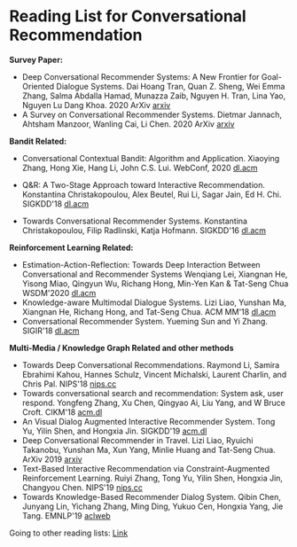 # Reading List for Conversational Recommendation

**Survey Paper:**

- Deep Conversational Recommender Systems: A New Frontier for Goal-Oriented Dialogue Systems. Dai Hoang Tran, Quan Z. Sheng, Wei Emma Zhang, Salma Abdalla Hamad, Munazza Zaib, Nguyen H. Tran, Lina Yao, Nguyen Lu Dang Khoa. 2020 ArXiv [arxiv](https://arxiv.org/abs/2004.13245)
- A Survey on Conversational Recommender Systems. Dietmar Jannach, Ahtsham Manzoor, Wanling Cai, Li Chen. 2020 ArXiv [arxiv](https://arxiv.org/abs/2004.00646)

**Bandit Related:**

- Conversational Contextual Bandit: Algorithm and Application. Xiaoying Zhang, Hong Xie, Hang Li, John C.S. Lui. WebConf, 2020 [dl.acm](https://dl.acm.org/doi/abs/10.1145/3366423.3380148)

- Q&R: A Two-Stage Approach toward Interactive Recommendation. Konstantina Christakopoulou, Alex Beutel, Rui Li, Sagar Jain, Ed H. Chi. SIGKDD'18 [dl.acm](https://dl.acm.org/doi/pdf/10.1145/3219819.3219894?download=true)
- Towards Conversational Recommender Systems. Konstantina Christakopoulou, Filip Radlinski, Katja Hofmann. SIGKDD'16 [dl.acm](https://dl.acm.org/doi/pdf/10.1145/2939672.2939746)

**Reinforcement Learning Related:**

- Estimation-Action-Reflection: Towards Deep Interaction Between Conversational and Recommender Systems Wenqiang Lei, Xiangnan He, Yisong Miao, Qingyun Wu, Richang Hong, Min-Yen Kan & Tat-Seng Chua WSDM'2020 [dl.acm](https://dl.acm.org/doi/pdf/10.1145/3336191.3371769)
- Knowledge-aware Multimodal Dialogue Systems. Lizi Liao, Yunshan Ma, Xiangnan He, Richang Hong, and Tat-Seng Chua. ACM MM'18 [dl.acm](https://dl.acm.org/citation.cfm?id=3240605)
- Conversational Recommender System. Yueming Sun and Yi Zhang. SIGIR'18 [dl.acm](https://dl.acm.org/doi/10.1145/3209978.3210002)

**Multi-Media / Knowledge Graph Related and other methods**

- Towards Deep Conversational Recommendations. Raymond Li, Samira Ebrahimi Kahou, Hannes Schulz, Vincent Michalski, Laurent Charlin, and Chris Pal. NIPS'18 [nips.cc](https://papers.nips.cc/paper/8180-towards-deep-conversational-recommendations)
- Towards conversational search and recommendation: System ask, user respond. Yongfeng Zhang, Xu Chen, Qingyao Ai, Liu Yang, and W Bruce Croft. CIKM'18 [acm.dl](https://dl.acm.org/doi/10.1145/3269206.3271776)
- An Visual Dialog Augmented Interactive Recommender System. Tong Yu, Yilin Shen, and Hongxia Jin. SIGKDD'19 [acm.dl](https://dl.acm.org/doi/10.1145/3292500.3330991)
- Deep Conversational Recommender in Travel. Lizi Liao, Ryuichi Takanobu, Yunshan Ma, Xun Yang, Minlie Huang and Tat-Seng Chua. ArXiv 2019 [arxiv](https://arxiv.org/pdf/1907.00710.pdf)
- Text-Based Interactive Recommendation via Constraint-Augmented Reinforcement Learning. Ruiyi Zhang, Tong Yu, Yilin Shen, Hongxia Jin, Changyou Chen. NIPS'19 [nips.cc](http://papers.nips.cc/paper/9657-text-based-interactive-recommendation-via-constraint-augmented-reinforcement-learning.pdf)
- Towards Knowledge-Based Recommender Dialog System. Qibin Chen, Junyang Lin, Yichang Zhang, Ming Ding, Yukuo Cen, Hongxia Yang, Jie Tang. EMNLP'19 [aclweb](https://www.aclweb.org/anthology/D19-1189/)





Going to other reading lists: [Link](https://yisong.me/readpapers)